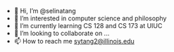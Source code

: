 - 👋 Hi, I’m @selinatang
- 👀 I’m interested in computer science and philosophy
- 🌱 I’m currently learning CS 128 and CS 173 at UIUC
- 💞️ I’m looking to collaborate on ...
- 📫 How to reach me sytang2@illinois.edu

<!---
selinatang/selinatang is a ✨ special ✨ repository because its `README.md` (this file) appears on your GitHub profile.
You can click the Preview link to take a look at your changes.
--->
